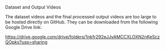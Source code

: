 Dataset and Output Videos

The dataset videos and the final processed output videos are too large to be hosted directly on GitHub. They can be downloaded from the following Google Drive link:

https://drive.google.com/drive/folders/1nkfr292eJJvAMCCXLOXN2nKeSczQOpks?usp=sharing

